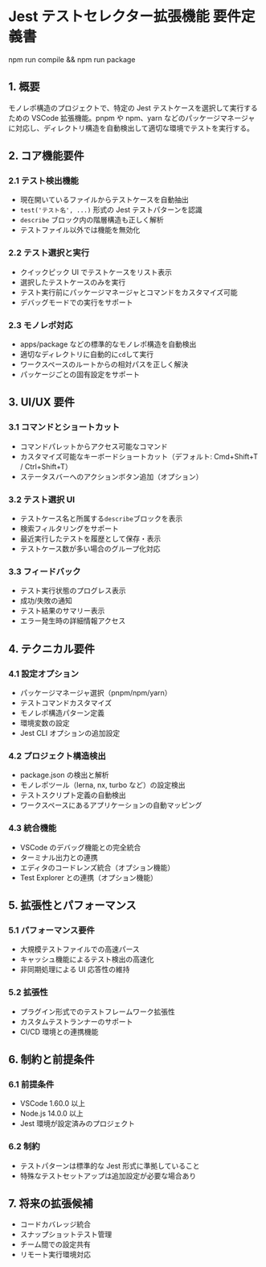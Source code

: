 # Jest テストセレクター拡張機能 要件定義書
npm run compile && npm run package
## 1. 概要

モノレポ構造のプロジェクトで、特定の Jest テストケースを選択して実行するための VSCode 拡張機能。pnpm や npm、yarn などのパッケージマネージャに対応し、ディレクトリ構造を自動検出して適切な環境でテストを実行する。

## 2. コア機能要件

### 2.1 テスト検出機能

- 現在開いているファイルからテストケースを自動抽出
- `test('テスト名', ...)` 形式の Jest テストパターンを認識
- `describe` ブロック内の階層構造も正しく解析
- テストファイル以外では機能を無効化

### 2.2 テスト選択と実行

- クイックピック UI でテストケースをリスト表示
- 選択したテストケースのみを実行
- テスト実行前にパッケージマネージャとコマンドをカスタマイズ可能
- デバッグモードでの実行をサポート

### 2.3 モノレポ対応

- apps/package などの標準的なモノレポ構造を自動検出
- 適切なディレクトリに自動的に`cd`して実行
- ワークスペースのルートからの相対パスを正しく解決
- パッケージごとの固有設定をサポート

## 3. UI/UX 要件

### 3.1 コマンドとショートカット

- コマンドパレットからアクセス可能なコマンド
- カスタマイズ可能なキーボードショートカット（デフォルト: Cmd+Shift+T / Ctrl+Shift+T）
- ステータスバーへのアクションボタン追加（オプション）

### 3.2 テスト選択 UI

- テストケース名と所属する`describe`ブロックを表示
- 検索フィルタリングをサポート
- 最近実行したテストを履歴として保存・表示
- テストケース数が多い場合のグループ化対応

### 3.3 フィードバック

- テスト実行状態のプログレス表示
- 成功/失敗の通知
- テスト結果のサマリー表示
- エラー発生時の詳細情報アクセス

## 4. テクニカル要件

### 4.1 設定オプション

- パッケージマネージャ選択（pnpm/npm/yarn）
- テストコマンドカスタマイズ
- モノレポ構造パターン定義
- 環境変数の設定
- Jest CLI オプションの追加設定

### 4.2 プロジェクト構造検出

- package.json の検出と解析
- モノレポツール（lerna, nx, turbo など）の設定検出
- テストスクリプト定義の自動検出
- ワークスペースにあるアプリケーションの自動マッピング

### 4.3 統合機能

- VSCode のデバッグ機能との完全統合
- ターミナル出力との連携
- エディタのコードレンズ統合（オプション機能）
- Test Explorer との連携（オプション機能）

## 5. 拡張性とパフォーマンス

### 5.1 パフォーマンス要件

- 大規模テストファイルでの高速パース
- キャッシュ機能によるテスト検出の高速化
- 非同期処理による UI 応答性の維持

### 5.2 拡張性

- プラグイン形式でのテストフレームワーク拡張性
- カスタムテストランナーのサポート
- CI/CD 環境との連携機能

## 6. 制約と前提条件

### 6.1 前提条件

- VSCode 1.60.0 以上
- Node.js 14.0.0 以上
- Jest 環境が設定済みのプロジェクト

### 6.2 制約

- テストパターンは標準的な Jest 形式に準拠していること
- 特殊なテストセットアップは追加設定が必要な場合あり

## 7. 将来の拡張候補

- コードカバレッジ統合
- スナップショットテスト管理
- チーム間での設定共有
- リモート実行環境対応
